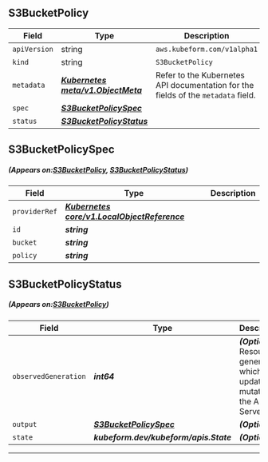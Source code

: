 ## S3BucketPolicy
| Field | Type | Description |
| ------ | ----- | ----------- |
| `apiVersion` | string | `aws.kubeform.com/v1alpha1` |
|    `kind` | string | `S3BucketPolicy` |
| `metadata` | ***[Kubernetes meta/v1.ObjectMeta](https://kubernetes.io/docs/reference/generated/kubernetes-api/v1.13/#objectmeta-v1-meta)***|Refer to the Kubernetes API documentation for the fields of the `metadata` field.|
| `spec` | ***[S3BucketPolicySpec](#S3BucketPolicySpec)***||
| `status` | ***[S3BucketPolicyStatus](#S3BucketPolicyStatus)***||
## S3BucketPolicySpec
##### (Appears on:[S3BucketPolicy](#S3BucketPolicy), [S3BucketPolicyStatus](#S3BucketPolicyStatus))
| Field | Type | Description |
| ------ | ----- | ----------- |
| `providerRef` | ***[Kubernetes core/v1.LocalObjectReference](https://kubernetes.io/docs/reference/generated/kubernetes-api/v1.13/#localobjectreference-v1-core)***||
| `id` | ***string***||
| `bucket` | ***string***||
| `policy` | ***string***||
## S3BucketPolicyStatus
##### (Appears on:[S3BucketPolicy](#S3BucketPolicy))
| Field | Type | Description |
| ------ | ----- | ----------- |
| `observedGeneration` | ***int64***| ***(Optional)*** Resource generation, which is updated on mutation by the API Server.|
| `output` | ***[S3BucketPolicySpec](#S3BucketPolicySpec)***| ***(Optional)*** |
| `state` | ***kubeform.dev/kubeform/apis.State***| ***(Optional)*** |
---

